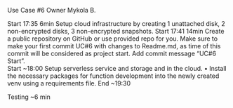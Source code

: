 Use Case #6
Owner   Mykola B.



Start 17:35  6min	Setup cloud infrastructure by creating 1 unattached disk, 2 non-encrypted disks, 3 non-encrypted snapshots.
Start 17:41  14min	Create a public repository on GitHub or use provided repo for you. Make sure to make your first commit UC#6 with changes to Readme.md, as time of this commit will be considered as project start. Add commit message “UC#6 Start”.  
Start ~18:00	Setup serverless service and storage and in the cloud.
•	Install the necessary packages for function development into the newly created venv using a requirements file.
End ~19:30

Testing ~6 min